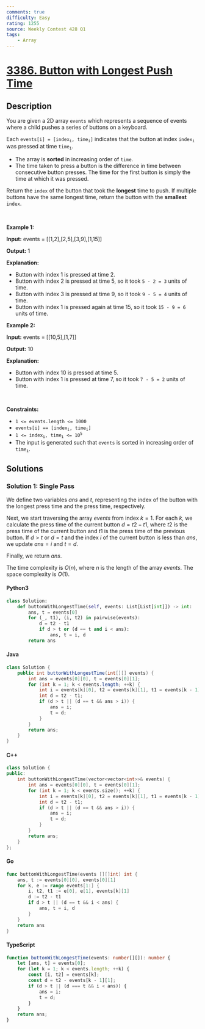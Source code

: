 ```yaml
---
comments: true
difficulty: Easy
rating: 1255
source: Weekly Contest 428 Q1
tags:
    - Array
---
```


<!-- problem:start -->

# [3386. Button with Longest Push Time](https://leetcode.com/problems/button-with-longest-push-time)

## Description

<!-- description:start -->

<p>You are given a 2D array <code>events</code> which represents a sequence of events where a child pushes a series of buttons on a keyboard.</p>

<p>Each <code>events[i] = [index<sub>i</sub>, time<sub>i</sub>]</code> indicates that the button at index <code>index<sub>i</sub></code> was pressed at time <code>time<sub>i</sub></code>.</p>

<ul>
	<li>The array is <strong>sorted</strong> in increasing order of <code>time</code>.</li>
	<li>The time taken to press a button is the difference in time between consecutive button presses. The time for the first button is simply the time at which it was pressed.</li>
</ul>

<p>Return the <code>index</code> of the button that took the <strong>longest</strong> time to push. If multiple buttons have the same longest time, return the button with the <strong>smallest</strong> <code>index</code>.</p>

<p>&nbsp;</p>
<p><strong class="example">Example 1:</strong></p>

<div class="example-block">
<p><strong>Input:</strong> <span class="example-io">events = [[1,2],[2,5],[3,9],[1,15]]</span></p>

<p><strong>Output:</strong> <span class="example-io">1</span></p>

<p><strong>Explanation:</strong></p>

<ul>
	<li>Button with index 1 is pressed at time 2.</li>
	<li>Button with index 2 is pressed at time 5, so it took <code>5 - 2 = 3</code> units of time.</li>
	<li>Button with index 3 is pressed at time 9, so it took <code>9 - 5 = 4</code> units of time.</li>
	<li>Button with index 1 is pressed again at time 15, so it took <code>15 - 9 = 6</code> units of time.</li>
</ul>
</div>

<p><strong class="example">Example 2:</strong></p>

<div class="example-block">
<p><strong>Input:</strong> <span class="example-io">events = [[10,5],[1,7]]</span></p>

<p><strong>Output:</strong> <span class="example-io">10</span></p>

<p><strong>Explanation:</strong></p>

<ul>
	<li>Button with index 10 is pressed at time 5.</li>
	<li>Button with index 1 is pressed at time 7, so it took <code>7 - 5 = 2</code> units of time.</li>
</ul>
</div>

<p>&nbsp;</p>
<p><strong>Constraints:</strong></p>

<ul>
	<li><code>1 &lt;= events.length &lt;= 1000</code></li>
	<li><code>events[i] == [index<sub>i</sub>, time<sub>i</sub>]</code></li>
	<li><code>1 &lt;= index<sub>i</sub>, time<sub>i</sub> &lt;= 10<sup>5</sup></code></li>
	<li>The input is generated such that <code>events</code> is sorted in increasing order of <code>time<sub>i</sub></code>.</li>
</ul>

<!-- description:end -->

## Solutions

<!-- solution:start -->

### Solution 1: Single Pass

We define two variables $\textit{ans}$ and $t$, representing the index of the button with the longest press time and the press time, respectively.

Next, we start traversing the array $\textit{events}$ from index $k = 1$. For each $k$, we calculate the press time of the current button $d = t2 - t1$, where $t2$ is the press time of the current button and $t1$ is the press time of the previous button. If $d > t$ or $d = t$ and the index $i$ of the current button is less than $\textit{ans}$, we update $\textit{ans} = i$ and $t = d$.

Finally, we return $\textit{ans}$.

The time complexity is $O(n)$, where $n$ is the length of the array $\textit{events}$. The space complexity is $O(1)$.

<!-- tabs:start -->

#### Python3

```python
class Solution:
    def buttonWithLongestTime(self, events: List[List[int]]) -> int:
        ans, t = events[0]
        for (_, t1), (i, t2) in pairwise(events):
            d = t2 - t1
            if d > t or (d == t and i < ans):
                ans, t = i, d
        return ans
```

#### Java

```java
class Solution {
    public int buttonWithLongestTime(int[][] events) {
        int ans = events[0][0], t = events[0][1];
        for (int k = 1; k < events.length; ++k) {
            int i = events[k][0], t2 = events[k][1], t1 = events[k - 1][1];
            int d = t2 - t1;
            if (d > t || (d == t && ans > i)) {
                ans = i;
                t = d;
            }
        }
        return ans;
    }
}
```

#### C++

```cpp
class Solution {
public:
    int buttonWithLongestTime(vector<vector<int>>& events) {
        int ans = events[0][0], t = events[0][1];
        for (int k = 1; k < events.size(); ++k) {
            int i = events[k][0], t2 = events[k][1], t1 = events[k - 1][1];
            int d = t2 - t1;
            if (d > t || (d == t && ans > i)) {
                ans = i;
                t = d;
            }
        }
        return ans;
    }
};
```

#### Go

```go
func buttonWithLongestTime(events [][]int) int {
	ans, t := events[0][0], events[0][1]
	for k, e := range events[1:] {
		i, t2, t1 := e[0], e[1], events[k][1]
		d := t2 - t1
		if d > t || (d == t && i < ans) {
			ans, t = i, d
		}
	}
	return ans
}
```

#### TypeScript

```ts
function buttonWithLongestTime(events: number[][]): number {
    let [ans, t] = events[0];
    for (let k = 1; k < events.length; ++k) {
        const [i, t2] = events[k];
        const d = t2 - events[k - 1][1];
        if (d > t || (d === t && i < ans)) {
            ans = i;
            t = d;
        }
    }
    return ans;
}
```

<!-- tabs:end -->

<!-- solution:end -->

<!-- problem:end -->
